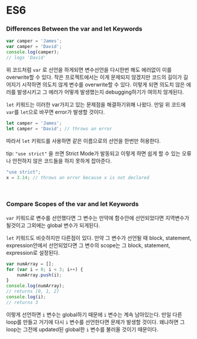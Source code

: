 # ES6

### Differences Between the var and let Keywords

```javascript
var camper = 'James';
var camper = 'David';
console.log(camper);
// logs 'David'
```

위 코드처럼 `var` 로 선언을 하게되면 변수선언을 다시한번 해도 에러없이 이를 overwrite할 수 있다. 작은 프로젝트에서는 이게 문제되지 않겠지만 코드의 길이가 길어지기 시작하면 의도치 않게 변수를 overwrite할 수 있다. 이렇게 되면 의도치 않은 에러를 발생시키고 그 에러가 어떻게 발생했는지 debugging하기가 여의치 않게된다.

`let` 키워드는 이러한 var가지고 있는 문제점을 해결하기위해 나왔다. 만일 위 코드에 `var`를 `let`으로 바꾸면 error가 발생할 것이다.

```javascript
let camper = 'James';
let camper = 'David'; // throws an error
```

따라서 `let` 키워드를 사용하면 같은 이름으로의 선언을 한번만 허용한다.

tip: `"use strict"` 을 쓰면 Strict Mode가 발동되고 이렇게 하면 쉽게 할 수 있는 오류나 안전하지 않은 코드들을 하지 못하게 잡아준다.

```javascript
"use strict";
x = 3.14; // throws an error because x is not declared
```

<br>

### Compare Scopes of the var and let Keywords

`var` 키워드로 변수를 선언했다면 그 변수는 만약에 함수안에 선언되었다면 지역변수가 될것이고 그외에는 global 변수가 되게된다.

`let` 키워드도 비슷하지만 다른점이 있다. 만약 그 변수가 선언될 때 block, statement, expression안에서 선언되었다면 그 변수의 scope는 그 block, statement, expression로 설정된다.

```javascript
var numArray = [];
for (var i = 0; i < 3; i++) {
    numArray.push(i);
}
console.log(numArray);
// returns [0, 1, 2]
console.log(i);
// returns 3
```

이렇게 선언하면 `i` 변수는 global하기 때문에 `i` 변수는 계속 남아있는다. 만일 다른 loop를 만들고 거기에 다시 `i` 변수를 선언한다면 문제가 발생할 것이다. 왜냐하면 그 loop는 그전에 updated된 global한 `i` 변수를 불러올 것이기 때문이다.